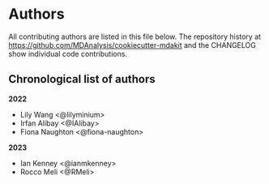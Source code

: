 # Authors

All contributing authors are listed in this file below.
The repository history at https://github.com/MDAnalysis/cookiecutter-mdakit
and the CHANGELOG show individual code contributions.

## Chronological list of authors

<!--
The rules for this file:
  * Authors are sorted chronologically, earliest to latest
  * Please format it each entry as "Preferred name <GitHub username>"
  * Your preferred name is whatever you wish to go by --
    it does *not* have to be your legal name!
  * Please start a new section for each new year
  * Don't ever delete anything
-->

**2022**
- Lily Wang \<@lilyminium\>
- Irfan Alibay \<@IAlibay\>
- Fiona Naughton \<@fiona-naughton\>

**2023**
- Ian Kenney \<@ianmkenney\>
- Rocco Meli \<@RMeli\>
